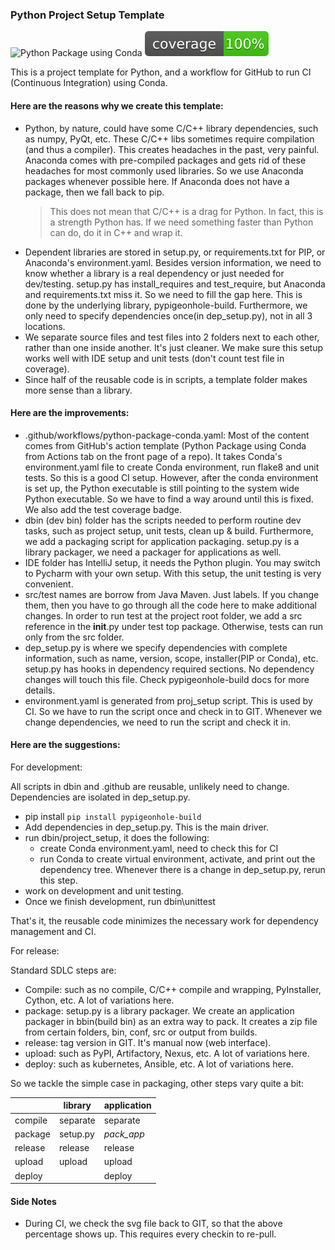 ### Python Project Setup Template

![Python Package using Conda](https://github.com/psilons/pypigeonhole-simple-utils/workflows/Python%20Package%20using%20Conda/badge.svg)
![Test Coverage](coverage.svg)

This is a project template for Python, and a workflow for GitHub to run 
CI (Continuous Integration) using Conda.

#### Here are the reasons why we create this template:

- Python, by nature, could have some C/C++ library dependencies, such as numpy, 
  PyQt, etc. These C/C++ libs sometimes require compilation (and thus a 
  compiler). This creates headaches in the past, very painful. Anaconda comes
  with pre-compiled packages and gets rid of these headaches for most commonly
  used libraries. So we use Anaconda packages whenever possible here. If 
  Anaconda does not have a package, then we fall back to pip. 
  >This does not mean that C/C++ is a drag for Python. In fact, this is a 
  strength Python has. If we need something faster than Python can do, do it 
  in C++ and wrap it.
- Dependent libraries are stored in setup.py, or requirements.txt for PIP, or 
  Anaconda's environment.yaml. Besides version information, we need to know
  whether a library is a real dependency or just needed for dev/testing. 
  setup.py has install_requires and test_require, but Anaconda and 
  requirements.txt miss it. So we need to fill the gap here. This is done 
  by the underlying library, pypigeonhole-build. Furthermore, we only need to
  specify dependencies once(in dep_setup.py), not in all 3 locations.
- We separate source files and test files into 2 folders next to each other,
  rather than one inside another. It's just cleaner. We make sure this setup
  works well with IDE setup and unit tests (don't count test file in coverage).
- Since half of the reusable code is in scripts, a template folder makes more
  sense than a library.
  
#### Here are the improvements:

- .github/workflows/python-package-conda.yaml: Most of the content comes from
  GitHub's action template (Python Package using Conda from Actions tab on the
  front page of a repo). It takes Conda's environment.yaml file to create Conda
  environment, run flake8 and unit tests. So this is a good CI setup. However,
  after the conda environment is set up, the Python executable is still pointing
  to the system wide Python executable. So we have to find a way around until 
  this is fixed. We also add the test coverage badge.
- dbin (dev bin) folder has the scripts needed to perform routine dev tasks, 
  such as project setup, unit tests, clean up & build. Furthermore, we add a
  packaging script for application packaging. setup.py is a library packager, 
  we need a packager for applications as well.
- IDE folder has IntelliJ setup, it needs the Python plugin. You may switch
  to Pycharm with your own setup. With this setup, the unit testing is very
  convenient.
- src/test names are borrow from Java Maven. Just labels. If you change them,
  then you have to go through all the code here to make additional changes.
  In order to run test at the project root folder, we add a src reference in
  the __init__.py under test top package. Otherwise, tests can run only from
  the src folder.
- dep_setup.py is where we specify dependencies with complete information, such
  as name, version, scope, installer(PIP or Conda), etc. setup.py has hooks in 
  dependency required sections. No dependency changes will touch this file.
  Check pypigeonhole-build docs for more details.
- environment.yaml is generated from proj_setup script. This is used by CI. So
  we have to run the script once and check in to GIT. Whenever we change 
  dependencies, we need to run the script and check it in.
  
#### Here are the suggestions:
For development:

All scripts in dbin and .github are reusable, unlikely need to change.
Dependencies are isolated in dep_setup.py.

- pip install ```pip install pypigeonhole-build```
- Add dependencies in dep_setup.py. This is the main driver.
- run dbin/project_setup, it does the following:
    - create Conda environment.yaml, need to check this for CI
    - run Conda to create virtual environment, activate, and print out the
      dependency tree. Whenever there is a change in dep_setup.py, rerun
      this step.
- work on development and unit testing. 
- Once we finish development, run dbin\unittest

That's it, the reusable code minimizes the necessary work for dependency 
management and CI. 

For release:

Standard SDLC steps are:

- Compile: such as no compile, C/C++ compile and wrapping, PyInstaller, 
  Cython, etc. A lot of variations here.
- package: setup.py is a library packager. We create an application packager
  in bbin(build bin) as an extra way to pack. It creates a zip file from
  certain folders, bin, conf, src or output from builds.
- release: tag version in GIT. It's manual now (web interface).
- upload: such as PyPI, Artifactory, Nexus, etc. A lot of variations here.
- deploy: such as kubernetes, Ansible, etc. A lot of variations here.

So we tackle the simple case in packaging, other steps vary quite a bit:

|         | library  | application  |
|---------|----------|--------------|
| compile | separate | separate     |
| package | setup.py | *pack_app*   |
| release | release  | release      |
| upload  | upload   | upload       |
| deploy  |          | deploy       |

#### Side Notes 

- During CI, we check the svg file back to GIT, so that the above percentage
  shows up. This requires every checkin to re-pull. 
